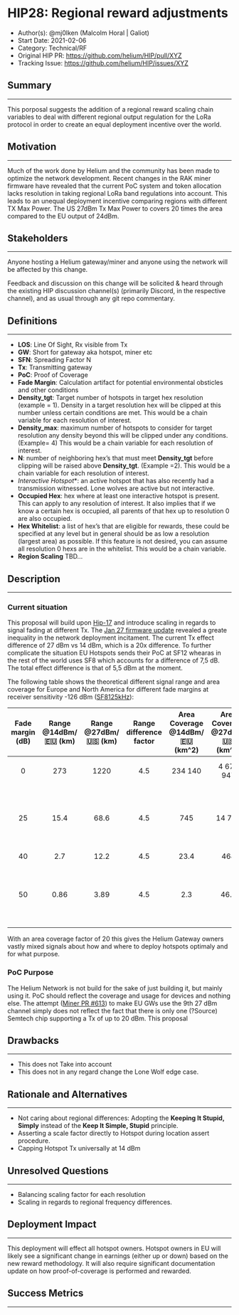 # HIP28: Regional reward adjustments

- Author(s): @mj0lken (Malcolm Horal | Galiot)
- Start Date: 2021-02-06
- Category: Technical/RF
- Original HIP PR: <https://github.com/helium/HIP/pull/XYZ>
- Tracking Issue: <https://github.com/helium/HIP/issues/XYZ>

## Summary

___
[summary]: #summary
This porposal suggests the addition of a regional reward scaling chain variables to deal with different regional output regulation for the LoRa protocol in order to create an equal deployment incentive over the world.

## Motivation

___
[motivation]: #motivation
Much of the work done by Helium and the community has been made to optimize the network development. Recent changes in the RAK miner firmware have revealed that the current PoC system and token allocation lacks resolution in taking regional LoRa band regulations into account. This leads to an unequal deployment incentive comparing regions with different TX Max Power. The US 27dBm Tx Max Power to covers 20 times the area compared to the EU output of 24dBm.

## Stakeholders

___
[stakeholders]: #stakeholders

Anyone hosting a Helium gateway/miner and anyone using the network will be affected by this change.

Feedback and discussion on this change will be solicited & heard through the existing HIP discussion channel(s) (primarily Discord, in the respective channel),
and as usual through any git repo commentary.

## Definitions

___
[detailed-explanation]: #detailed-explanation

- **LOS**: Line Of Sight, Rx visible from Tx
- **GW**: Short for gateway aka hotspot, miner etc
- **SFN**: Spreading Factor N
- **Tx**: Transmitting gateway
- **PoC**: Proof of Coverage
- **Fade Margin**: Calculation artifact for potential environmental obsticles and other conditions
- **Density_tgt**: Target number of hotspots in target hex resolution (example = 1).  Density in a target resolution hex will be clipped at this number unless certain conditions are met. This would be a chain variable for each resolution of interest.
- **Density_max**: maximum number of hotspots to consider for target resolution any density beyond this will be clipped under any conditions. (Example= 4) This would be a chain variable for each resolution of interest.
- **N**: number of neighboring hex’s that must meet **Density_tgt** before clipping will be raised above **Density_tgt**. (Example =2). This would be a chain variable for each resolution of interest.
- *Interactive Hotspot**: an active hotspot that has also recently had a transmission witnessed. Lone wolves are active but not interactive.
- **Occupied Hex**: hex where at least one interactive hotspot is present. This can apply to any resolution of interest.  It also implies that if we know a certain hex is occupied, all parents of that hex up to resolution 0 are also occupied.
- **Hex Whitelist**: a list of hex’s that are eligible for rewards, these could be specified at any level but in general should be as low a resolution (largest area) as possible. If this feature is not desired, you can assume all resolution 0 hexs are in the whitelist. This would be a chain variable.
- **Region Scaling** TBD...

## Description

___
[detailed-explanation]: #detailed-explanation

### Current situation
This proposal will build upon [Hip-17] and introduce scaling in regards to signal fading at different Tx. The [Jan 27 firmware update] revealed a greate inequality in the network deployment incitament. The current Tx effect difference of 27 dBm vs 14 dBm, which is a 20x difference. To further complicate the situation EU Hotspots sends their PoC at SF12 whearas in the rest of the world uses SF8 which accounts for a difference of 7,5 dB. The total effect difference is that of 5,5 dBm at the moment.

The following table shows the theoretical different signal range and area coverage for Europe and North America for different fade margins at receiver sensitivity -126 dBm ([SF8125kHz]):

| Fade margin (dB) | Range @14dBm/🇪🇺  (km) | Range @27dBm/🇺🇸  (km) | Range difference factor | Area Coverage @14dBm/🇪🇺  (km^2) | Area Coverage @27dBm/🇺🇸  (km^2) | Area difference factor | Comments |
|:-:|:-:|:-:|:-:|:-:|:-:|:-:|:-:|
| 0| 273 | 1220 | 4.5 | 234 140 | 4 675 947 | 20 | LOS, no building or obstacles |
| 25 | 15.4 | 68.6 | 4.5 | 745 | 14 784 | 20 | ~1 obscuring building (Tx on rooftop, Rx inside a building) |
| 40 | 2.7 | 12.2 | 4.5 | 23.4 | 468 | 20 | - |
| 50 | 0.86 | 3.89 | 4.5 | 2.3 | 46.8 | 20 | ~2 obscuring building (Tx in building, Rx inside a building) |

<!-- TODO: Change Factor -->
With an area coverage factor of 20  this gives the Helium Gateway owners vastly mixed signals about how and where to deploy hotspots optimaly and for what purpose.

### PoC Purpose
The Helium Network is not build for the sake of just building it, but mainly using it. PoC should reflect the coverage and usage for devices and nothing else. The attempt ([Miner PR #613]) to make EU GWs use the 9th 27 dBm channel simply does not reflect the fact that there is only one (?Source) Semtech chip supporting a Tx of up to 20 dBm. This proposal 

## Drawbacks

___
[drawbacks]: #drawbacks

- This does not Take into account 
- This does not in any regard change the Lone Wolf edge case.

## Rationale and Alternatives

___
[alternatives]: #rationale-and-alternatives§

- Not caring about regional differences: Adopting the **Keeping It Stupid, Simply** instead of the **Keep It Simple, Stupid** principle.
- Asserting a scale factor directly to Hotspot during location assert procedure.
- Capping Hotspot Tx universally at 14 dBm

## Unresolved Questions

___
[unresolved]: #unresolved-questions

- Balancing scaling factor for each resolution
- Scaling in regards to regional frequency differences.

## Deployment Impact

___
[deployment-impact]: #deployment-impact

This deployment will effect all hotspot owners. Hotspot owners in EU will likely see a significant change in earnings (either up or down) based on the new reward methodology.
It will also require significant documentation update on how proof-of-coverage is performed and rewarded.

## Success Metrics

___
[success-metrics]: #success-metrics


<!-- References -->

[scale-fading-n-net-deployment]: http://www.sis.pitt.edu/prashk/inf1072/Fall16/lec5.pdf
[hip-17]: https://github.com/helium/HIP/blob/master/0017-hex-density-based-transmit-reward-scaling.md
[Jan 27 firmware update]: https://engineering.helium.com/2021/01/27/hotspot-firmware-power-updates.html
[SF8125kHz]: https://www.semtech.com/products/wireless-rf/lora-transceivers/sx1276
[Miner PR #613]: https://github.com/helium/miner/pull/613
